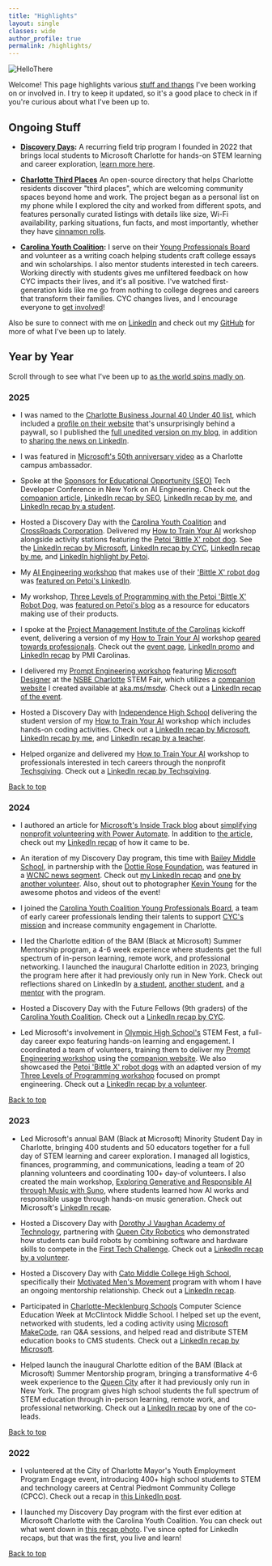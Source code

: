 ```yaml
---
title: "Highlights"
layout: single
classes: wide
author_profile: true
permalink: /highlights/
---
```


<script src="/assets/js/dynamic-link-targeting.js"></script>

<a id="top"></a>

![HelloThere](/assets/images/hello-there-old-obi-wan.gif)

Welcome! This page highlights various [stuff and thangs](https://www.google.com/search?q=stuff+and+thangs+rick+grimes+the+walking+dead) I've been working on or involved in. I try to keep it updated, so it's a good place to check in if you're curious about what I've been up to.

## Ongoing Stuff

- **[Discovery Days](https://www.linkedin.com/posts/activity-7264735736778690560-71lh):** A recurring field trip program I founded in 2022 that brings local students to Microsoft Charlotte for hands-on STEM learning and career exploration, [learn more here](https://aka.ms/discovery-day/flyer).

- **[Charlotte Third Places](https://charlottethirdplaces.com/)** An open-source directory that helps Charlotte residents discover "third places", which are welcoming community spaces beyond home and work. The project began as a personal list on my phone while I explored the city and worked from different spots, and features personally curated listings with details like size, Wi-Fi availability, parking situations, fun facts, and most importantly, whether they have [cinnamon rolls](https://segunakinyemi.com/tags/#dough-diaries).

- **[Carolina Youth Coalition](https://www.carolinayouth.org/):** I serve on their [Young Professionals Board](https://www.carolinayouth.org/yp) and volunteer as a writing coach helping students craft college essays and win scholarships. I also mentor students interested in tech careers. Working directly with students gives me unfiltered feedback on how CYC impacts their lives, and it's all positive. I've watched first-generation kids like me go from nothing to college degrees and careers that transform their families. CYC changes lives, and I encourage everyone to [get involved](https://www.carolinayouth.org/join-us)!

Also be sure to connect with me on [LinkedIn](https://www.linkedin.com/in/segunakinyemi/) and check out my [GitHub](https://github.com/segunak) for more of what I've been up to lately.

## Year by Year

Scroll through to see what I've been up to [as the world spins madly on](https://www.youtube.com/watch?v=L4sa2HoXpsE).

### 2025

- I was named to the [Charlotte Business Journal 40 Under 40 list](https://www.bizjournals.com/charlotte/news/2025/05/16/40-under-40-awards-winners.html), which included a [profile on their website](https://www.bizjournals.com/charlotte/c/40-under-40-2025-winners/34447/segun-akinyemi.html) that's unsurprisingly behind a paywall, so I published the [full unedited version on my blog](https://segunakinyemi.com/blog/cbj-40-under-40/), in addition to [sharing the news on LinkedIn](https://www.linkedin.com/posts/activity-7329225086492696576-JqGR).

- I was featured in [Microsoft's 50th anniversary video](https://www.linkedin.com/posts/activity-7313201915666857984-kOWt) as a Charlotte campus ambassador.

- Spoke at the [Sponsors for Educational Opportunity (SEO)](https://www.seo-usa.org/) Tech Developer Conference in New York on AI Engineering. Check out the [companion article](https://segunakinyemi.com/blog/seo-techdevcon-2025/), [LinkedIn recap by SEO](https://www.linkedin.com/posts/seousa_techdevcon-seocommunity-techdevcon2026-activity-7361426367948775426-4OVS), [LinkedIn recap by me](https://www.linkedin.com/posts/activity-7361830265339428864-AR8s), and [LinkedIn recap by a student](https://www.linkedin.com/posts/annie251_segun-akinyemi-a-senior-microsoft-employee-ugcPost-7361062458414833664-NbR_).

- Hosted a Discovery Day with the [Carolina Youth Coalition](https://www.carolinayouth.org/about-us) and [CrossRoads Corporation](https://www.crc-gh.org/). Delivered my [How to Train Your AI](https://segunakinyemi.com/blog/stem-workshop-how-to-train-your-ai/) workshop alongside activity stations featuring the [Petoi 'Bittle X' robot dog](https://www.petoi.com/products/petoi-robot-dog-bittle-x-voice-controlled). See the [LinkedIn recap by Microsoft](https://www.linkedin.com/posts/microsoft_50-students-2-nonprofits-1-hands-on-ai-activity-7361018635915579392-xO6j), [LinkedIn recap by CYC](https://www.linkedin.com/posts/carolina-youth-coalition_everydreamneedsateam-ugcPost-7360688772675432450-arpT), [LinkedIn recap by me](https://www.linkedin.com/posts/activity-7361036939099025409-0mG5), and [LinkedIn highlight by Petoi](https://www.linkedin.com/posts/petoi_50-students-2-nonprofits-1-hands-on-ai-ugcPost-7361490922796171264-bQ1i).

- My [AI Engineering workshop](https://segunakinyemi.com/blog/ai-engineering-petoi-bittle/) that makes use of their ['Bittle X' robot dog](https://www.petoi.com/products/petoi-robot-dog-bittle-x-voice-controlled/) was [featured on Petoi's LinkedIn](https://www.linkedin.com/posts/petoi_petoi-bittle-roboticseducation-ugcPost-7358251690703114241-H7oO).

- My workshop, [Three Levels of Programming with the Petoi 'Bittle X' Robot Dog](https://segunakinyemi.com/blog/stem-workshop-three-levels-of-programming-petoi-bittle/), was [featured on Petoi's blog](https://www.petoi.com/blogs/blog/bittle-python-robotics-curriculum) as a resource for educators making use of their products.

- I spoke at the [Project Management Institute of the Carolinas](https://pmicarolina.org/) kickoff event, delivering a version of my [How to Train Your AI](https://segunakinyemi.com/blog/stem-workshop-how-to-train-your-ai/) workshop [geared towards professionals](https://1drv.ms/p/c/750d396c5cadcebd/IQShwvRnbTzxSLUzum-NV0vQAartnDl4cQJ42eL2ccVtiwk?em=2&wdAr=1.7777777777777777). Check out the [event page](https://pmicarolina.org/calendar?eventId=40366), [LinkedIn promo](https://www.linkedin.com/posts/pmicarolina_goalgetters-trainyourai-2025kickoff-activity-7284629450732765185-GBoU) and [LinkedIn recap](https://www.linkedin.com/posts/pmicarolina_last-night-we-had-an-amazing-kick-off-event-ugcPost-7285305265048989696-ej4O) by PMI Carolinas.

- I delivered my [Prompt Engineering workshop](https://segunakinyemi.com/blog/stem-workshop-precision-meets-creativity-with-microsoft-designer/) featuring [Microsoft Designer](https://designer.microsoft.com/) at the [NSBE Charlotte](https://www.nsbecharlotte.org/) STEM Fair, which utilizes a [companion website](https://stem.segunakinyemi.com/workshops/Precision-Meets-Creativity-with-Microsoft-Designer/) I created available at [aka.ms/msdw](https://aka.ms/msdw). Check out a [LinkedIn recap of the event](https://www.linkedin.com/posts/sblackmon_microsoftcharlotte-stemeducation-communityimpact-ugcPost-7312451070532747265-FzZE).

- Hosted a Discovery Day with [Independence High School](https://independencehs.cmsk12.org/) delivering the student version of my [How to Train Your AI](https://segunakinyemi.com/blog/stem-workshop-how-to-train-your-ai/) workshop which includes hands-on coding activities. Check out a [LinkedIn recap by Microsoft](https://www.linkedin.com/posts/microsoft_what-happens-when-40-high-school-students-activity-7297978253225381888-GP3S), [LinkedIn recap by me](https://www.linkedin.com/posts/activity-7298003609416355840-JkVI), and [LinkedIn recap by a teacher](https://www.linkedin.com/posts/charise-thomas-mba-nbct-46b12239_for-cte-month-we-took-a-group-of-36-students-activity-7295499080149979137-NMat).

- Helped organize and delivered my [How to Train Your AI](https://segunakinyemi.com/blog/stem-workshop-how-to-train-your-ai/) workshop to professionals interested in tech careers through the nonprofit [Techsgiving](https://www.techsgiving.co/). Check out a [LinkedIn recap by Techsgiving](https://www.linkedin.com/posts/techsgiving_techsgiving-demystifyingai-microsoft-activity-7328910035625873410-K390).

[Back to top](#top)

### 2024

- I authored an article for [Microsoft's Inside Track blog](https://www.microsoft.com/en-us/insidetrack) about [simplifying nonprofit volunteering with Power Automate](https://www.microsoft.com/insidetrack/blog/simplifying-nonprofit-volunteering-at-microsoft-with-power-automate/?ocid=InsideTrack_Promotion_10669). In addition to [the article](https://www.microsoft.com/insidetrack/blog/simplifying-nonprofit-volunteering-at-microsoft-with-power-automate/?ocid=InsideTrack_Promotion_10669), check out my [LinkedIn recap](https://www.linkedin.com/posts/activity-7237562012485005312-lWTu) of how it came to be.

- An iteration of my Discovery Day program, this time with [Bailey Middle School](https://baileyms.cmsk12.org/), in partnership with the [Dottie Rose Foundation](https://dottierosefoundation.org/), was featured in a [WCNC news segment](https://www.wcnc.com/video/news/local/microsoft-hosts-students-for-discovery-day/275-15fcdc4a-f87d-46bf-ae28-d0e4c6050c3d). Check out [my LinkedIn recap](https://www.linkedin.com/posts/activity-7264735736778690560-71lh) and [one by another volunteer](https://www.linkedin.com/posts/chemeredavis_microsoft-hosts-students-for-discovery-day-activity-7264273628580474880-ppxA). Also, shout out to photographer [Kevin Young](https://www.the5and2project.com/about) for the awesome photos and videos of the event!

- I joined the [Carolina Youth Coalition Young Professionals Board](https://www.carolinayouth.org/yp), a team of early career professionals lending their talents to support [CYC's mission](https://www.carolinayouth.org/about-us) and increase community engagement in Charlotte.

- I led the Charlotte edition of the BAM (Black at Microsoft) Summer Mentorship program, a 4-6 week experience where students get the full spectrum of in-person learning, remote work, and professional networking. I launched the inaugural Charlotte edition in 2023, bringing the program here after it had previously only run in New York. Check out reflections shared on LinkedIn by [a student](https://www.linkedin.com/posts/sirak-beyn-481038294_im-incredibly-grateful-to-have-been-a-part-ugcPost-7227425114311585793-OZJL), [another student](https://www.linkedin.com/posts/caleb-ligon-5141b9295_i-am-deeply-grateful-for-the-transformative-activity-7229580815230271491-kIDa), and [a mentor](https://www.linkedin.com/posts/rasuwl_personalbranding-linkedinworkshop-microsoftcharlottecampus-ugcPost-7235100190410518528-_zik) with the program.

- Hosted a Discovery Day with the Future Fellows (9th graders) of the [Carolina Youth Coalition](https://www.carolinayouth.org/about-us). Check out a [LinkedIn recap by CYC](https://www.linkedin.com/posts/carolina-youth-coalition_cycfuturefellows-classof2028-everydreamneedsateam-ugcPost-7225121983288487939-Nmdl).

- Led Microsoft's involvement in [Olympic High School's](https://olympichs.cmsk12.org/) STEM Fest, a full-day career expo featuring hands-on learning and engagement. I coordinated a team of volunteers, training them to deliver my [Prompt Engineering workshop](https://segunakinyemi.com/blog/stem-workshop-precision-meets-creativity-with-microsoft-designer/) using the [companion website](https://stem.segunakinyemi.com/workshops/Precision-Meets-Creativity-with-Microsoft-Designer/). We also showcased the [Petoi 'Bittle X' robot dogs](https://www.petoi.com/products/petoi-robot-dog-bittle-x-voice-controlled) with an adapted version of my [Three Levels of Programming workshop](https://segunakinyemi.com/blog/stem-workshop-three-levels-of-programming-petoi-bittle/) focused on prompt engineering. Check out a [LinkedIn recap by a volunteer](https://www.linkedin.com/posts/jeremy-mckellar_stemfest2024-ai-generativeai-activity-7264699741790253056-Xe2W).

[Back to top](#top)

### 2023

- Led Microsoft's annual BAM (Black at Microsoft) Minority Student Day in Charlotte, bringing 400 students and 50 educators together for a full day of STEM learning and career exploration. I managed all logistics, finances, programming, and communications, leading a team of 20 planning volunteers and coordinating 100+ day-of volunteers. I also created the main workshop, [Exploring Generative and Responsible AI through Music with Suno](https://segunakinyemi.com/blog/stem-workshop-copilot-suno-generative-ai-music/), where students learned how AI works and responsible usage through hands-on music generation. Check out Microsoft's [LinkedIn recap](https://www.linkedin.com/posts/microsoft_600-students-from-28-schools-across-north-ugcPost-7196494793907048449-6Oad).

- Hosted a Discovery Day with [Dorothy J Vaughan Academy of Technology](https://dorothyjvaughanes.cmsk12.org/), partnering with [Queen City Robotics](https://www.queencityrobotics.org/) who demonstrated how students can build robots by combining software and hardware skills to compete in the [First Tech Challenge](https://www.firstinspires.org/robotics/ftc). Check out a [LinkedIn recap by a volunteer](https://www.linkedin.com/posts/sblackmon_diversity-stem-cms-activity-7194454129694363649-d8Kg).

- Hosted a Discovery Day with [Cato Middle College High School](https://catohs.cmsk12.org/), specifically their [Motivated Men's Movement](https://www.linkedin.com/company/motivated-men-s-movement/posts/) program with whom I have an ongoing mentorship relationship. Check out a [LinkedIn recap](https://www.linkedin.com/posts/motivated-men-s-movement_last-friday-triple-m-had-the-opportunity-ugcPost-7124781510934556672-r9VP).

- Participated in [Charlotte-Mecklenburg Schools](https://www.cmsk12.org/) Computer Science Education Week at McClintock Middle School. I helped set up the event, networked with students, led a coding activity using [Microsoft MakeCode](https://www.microsoft.com/en-us/makecode), ran Q&A sessions, and helped read and distribute STEM education books to CMS students. Check out a [LinkedIn recap by Microsoft](https://www.linkedin.com/posts/microsoft_csedweek2023-activity-7141079925549182976-wcLx).

- Helped launch the inaugural Charlotte edition of the BAM (Black at Microsoft) Summer Mentorship program, bringing a transformative 4-6 week experience to the [Queen City](https://www.charlottesgotalot.com/articles/history/get-to-know-charlotte-the-queen-city) after it had previously only run in New York. The program gives high school students the full spectrum of STEM education through in-person learning, remote work, and professional networking. Check out a [LinkedIn recap](https://www.linkedin.com/posts/chemeredavis_microsoft-bam-microsoftlife-activity-7084956604365770752-zjWK/) by one of the co-leads.

[Back to top](#top)

### 2022

- I volunteered at the City of Charlotte Mayor's Youth Employment Program Engage event, introducing 400+ high school students to STEM and technology careers at Central Piedmont Community College (CPCC). Check out a recap in [this LinkedIn post](https://www.linkedin.com/posts/sblackmon_microsoftcrew-microsoftlife-tech-activity-7009264717294706688-yvJm).

- I launched my Discovery Day program with the first ever edition at Microsoft Charlotte with the Carolina Youth Coalition. You can check out what went down in [this recap photo](/assets/images/FirstEveryDiscoveryDay-Sep2022-CYC.jpg). I've since opted for LinkedIn recaps, but that was the first, you live and learn!

[Back to top](#top)
